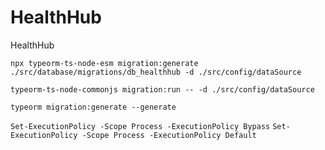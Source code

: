 # HealthHub
HealthHub

`npx typeorm-ts-node-esm migration:generate ./src/database/migrations/db_healthhub -d ./src/config/dataSource`

`typeorm-ts-node-commonjs migration:run -- -d ./src/config/dataSource `

`typeorm migration:generate --generate`

`Set-ExecutionPolicy -Scope Process -ExecutionPolicy Bypass`
`Set-ExecutionPolicy -Scope Process -ExecutionPolicy Default`
